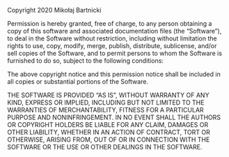 Copyright 2020 Mikołaj Bartnicki

Permission is hereby granted, free of charge, to any person obtaining  a
copy  of  this  software  and  associated   documentation   files   (the
“Software”), to deal in  the  Software  without  restriction,  including
without limitation the rights to  use,  copy,  modify,  merge,  publish,
distribute, sublicense, and/or sell  copies  of  the  Software,  and  to
permit persons to whom the Software is furnished to do  so,  subject  to
the following conditions:

The above copyright notice and this permission notice shall be  included
in   all   copies   or   substantial   portions   of    the    Software.

THE SOFTWARE IS PROVIDED “AS IS”, WITHOUT WARRANTY OF ANY KIND,  EXPRESS
OR  IMPLIED,  INCLUDING  BUT  NOT   LIMITED   TO   THE   WARRANTIES   OF
MERCHANTABILITY, FITNESS FOR A PARTICULAR PURPOSE  AND  NONINFRINGEMENT.
IN NO EVENT SHALL THE AUTHORS OR COPYRIGHT HOLDERS  BE  LIABLE  FOR  ANY
CLAIM, DAMAGES OR OTHER LIABILITY, WHETHER IN  AN  ACTION  OF  CONTRACT,
TORT OR OTHERWISE, ARISING FROM,  OUT  OF  OR  IN  CONNECTION  WITH  THE
SOFTWARE   OR   THE   USE   OR   OTHER   DEALINGS   IN   THE   SOFTWARE.
